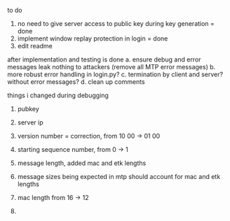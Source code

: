 to do 
1. no need to give server access to public key during key generation = done
2. implement window replay protection in login = done
3. edit readme

after implementation and testing is done
a. ensure debug and error messages leak nothing to attackers (remove all MTP error messages)
b. more robust error handling in login.py?
c. termination by client and server? without error messages?
d. clean up comments

things i changed during debugging
1. pubkey
2. server ip

3. version number = correction, from 10 00 -> 01 00
4. starting sequence number, from 0 -> 1
5. message length, added mac and etk lengths
6. message sizes being expected in mtp should account for mac and etk lengths
6. mac length from 16 -> 12
7. 
